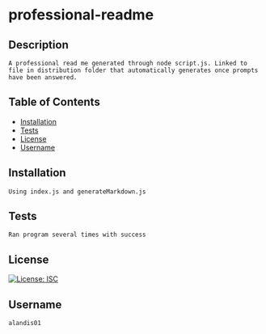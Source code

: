 # professional-readme

  ## Description
    A professional read me generated through node script.js. Linked to file in distribution folder that automatically generates once prompts have been answered. 

  ## Table of Contents
  - [Installation](#installation)
  - [Tests](#tests)
  - [License](#license)
  - [Username](#username)

  ## Installation
    Using index.js and generateMarkdown.js 

  ## Tests
    Ran program several times with success 

  ## License 
[![License: ISC](https://img.shields.io/badge/License-ISC-yellow.svg)](https://opensource.org/licenses/ISC)
    
  ## Username
    alandis01
